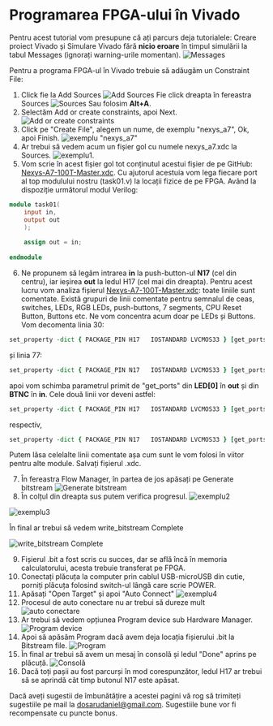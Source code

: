 # Programarea FPGA-ului în Vivado

Pentru acest tutorial vom presupune că ați parcurs deja tutorialele: Creare proiect Vivado și Simulare Vivado fără **nicio eroare** în timpul simulării la tabul Messages (ignorați warning-urile momentan).
![Messages](../media/messages_tab.png) 

Pentru a programa FPGA-ul în Vivado trebuie să adăugăm un Constraint File:
1. Click fie la Add Sources
![Add Sources](../media/load_to_fpga_1.png)
Fie click dreapta în fereastra Sources
![Sources](../media/load_to_fpga_1.1.png)
Sau folosim **Alt+A**.
2. Selectăm Add or create constraints, apoi Next.
![Add or create constraints](../media/load_to_fpga_2.png)
3. Click pe "Create File", alegem un nume, de exemplu "nexys_a7", Ok, apoi Finish.
![exemplu "nexys_a7"](../media/load_to_fpga_3.png)
4. Ar trebui să vedem acum un fișier gol cu numele nexys_a7.xdc la Sources.
![exemplu1](../media/load_to_fpga_5.png).
5. Vom scrie în acest fișier gol tot conținutul acestui fișier de pe GitHub: [Nexys-A7-100T-Master.xdc](https://github.com/Digilent/digilent-xdc/blob/77d88001d51ba54b33ed0b4b34bcc19c979be5ff/Nexys-A7-100T-Master.xdc). Cu ajutorul acestuia vom lega fiecare port al top modulului nostru (task01.v) la locații fizice de pe FPGA. Având la dispoziție următorul modul Verilog:
```verilog
module task01(
    input in,
    output out
    );
    
    assign out = in;
    
endmodule
```
6. Ne propunem să legăm intrarea **in** la push-button-ul **N17** (cel din centru), iar ieșirea **out** la ledul H17 (cel mai din dreapta).
Pentru acest lucru vom analiza fișierul [Nexys-A7-100T-Master.xdc](https://github.com/Digilent/digilent-xdc/blob/77d88001d51ba54b33ed0b4b34bcc19c979be5ff/Nexys-A7-100T-Master.xdc): toate liniile sunt comentate. Există grupuri de linii comentate pentru semnalul de ceas, switches, LEDs, RGB LEDs, push-buttons, 7 segments, CPU Reset Button, Buttons etc. Ne vom concentra acum doar pe LEDs și Buttons. Vom decomenta linia 30:
```tcl
set_property -dict { PACKAGE_PIN H17   IOSTANDARD LVCMOS33 } [get_ports { LED[0] }]; #IO_L18P_T2_A24_15 Sch=led[0]
```
și linia 77:
```tcl
set_property -dict { PACKAGE_PIN N17   IOSTANDARD LVCMOS33 } [get_ports { BTNC }]; #IO_L9P_T1_DQS_14 Sch=btnc
```
apoi vom schimba parametrul primit de "get_ports" din **LED[0]** în **out** și din **BTNC** în **in**.
Cele două linii vor deveni astfel:
```tcl
set_property -dict { PACKAGE_PIN H17   IOSTANDARD LVCMOS33 } [get_ports { out }]; #IO_L18P_T2_A24_15 Sch=led[0]
```
respectiv,
```tcl
set_property -dict { PACKAGE_PIN N17   IOSTANDARD LVCMOS33 } [get_ports { in }]; #IO_L9P_T1_DQS_14 Sch=btnc
```
Putem lăsa celelalte linii comentate așa cum sunt le vom folosi în viitor pentru alte module. Salvați fișierul .xdc.

7. În fereastra Flow Manager, în partea de jos apăsați pe Generate bitstream
![Generate bitstream](../media/load_to_fpga_0.png)
8. În colțul din dreapta sus putem verifica progresul.
![exemplu2](../media/load_to_fpga_20.png)

![exemplu3](../media/load_to_fpga_30.png)

În final ar trebui să vedem write_bitstream Complete

![write_bitstream Complete](../media/load_to_fpga_31.png)

9. Fișierul .bit a fost scris cu succes, dar se află încă în memoria calculatorului, acesta trebuie transferat pe FPGA.
10. Conectați plăcuța la computer prin cablul USB-microUSB din cutie, porniți plăcuța folosind switch-ul lângă care scrie POWER. 
11. Apăsați "Open Target" și apoi "Auto Connect"
![exemplu4](../media/load_to_fpga_40.png)
12. Procesul de auto conectare nu ar trebui să dureze mult
![auto conectare](../media/load_to_fpga_41.png)
13. Ar trebui să vedem opțiunea Program device sub Hardware Manager.
![Program device](../media/load_to_fpga_42.png)
14. Apoi să apăsăm Program dacă avem deja locația fișierului .bit la Bitstream file. 
![Program](../media/load_to_fpga_43.png)
15. În final ar trebui să avem un mesaj în consolă și ledul "Done" aprins pe plăcuță.
![Consolă](../media/load_to_fpga_44.png)
16. Dacă toți pașii au fost parcurși în mod corespunzător, ledul H17 ar trebui să se aprindă cât timp butonul N17 este apăsat. 

Dacă aveți sugestii de îmbunătățire a acestei pagini vă rog să trimiteți sugestiile pe mail la [dosarudaniel@gmail.com](mailto:dosarudaniel@gmail.com). Sugestiile bune vor fi recompensate cu puncte bonus.